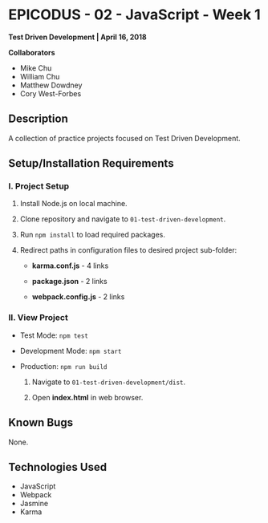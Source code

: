 # EPICODUS - 02 - JavaScript - Week 1

**Test Driven Development | April 16, 2018**

**Collaborators**

- Mike Chu
- William Chu
- Matthew Dowdney
- Cory West-Forbes

## Description

A collection of practice projects focused on Test Driven Development.

## Setup/Installation Requirements

### I. Project Setup

1. Install Node.js on local machine.

2. Clone repository and navigate to `01-test-driven-development`.

3. Run `npm install` to load required packages.

4. Redirect paths in configuration files to desired project sub-folder:

    - **karma.conf.js** - 4 links

    - **package.json** - 2 links

    - **webpack.config.js** - 2 links

### II. View Project

- Test Mode: `npm test`

- Development Mode: `npm start`

- Production: `npm run build`

  1. Navigate to `01-test-driven-development/dist`.

  2. Open **index.html** in web browser.

## Known Bugs

None.

## Technologies Used

- JavaScript
- Webpack
- Jasmine
- Karma
